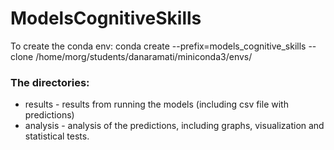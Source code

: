 # ModelsCognitiveSkills
To create the conda env:
conda create --prefix=models_cognitive_skills --clone /home/morg/students/danaramati/miniconda3/envs/

### The directories:
- results - results from running the models (including csv file with predictions)
- analysis - analysis of the predictions, including graphs, visualization and statistical tests.